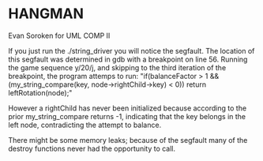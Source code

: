 # HANGMAN
Evan Soroken for UML COMP II

If you just run the ./string_driver you will notice the segfault.
The location of this segfault was determined in gdb with a breakpoint on line 56.
Running the game sequence y/20/j, and skipping to the third iteration of the breakpoint, the program attemps to run:
"if(balanceFactor > 1 && (my_string_compare(key, node->rightChild->key) < 0)) return leftRotation(node);"

However a rightChild has never been initialized because according to the prior my_string_compare returns -1, indicating that
the key belongs in the left node, contradicting the attempt to balance.

There might be some memory leaks; because of the segfault many of the destroy functions never had the opportunity to call.
